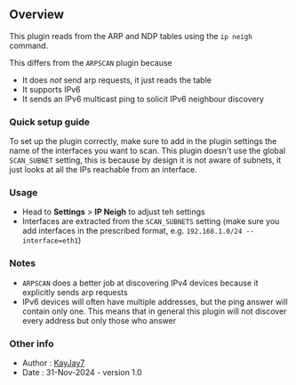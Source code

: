 ## Overview

This plugin reads from the ARP and NDP tables using the `ip neigh` command.

This differs from the `ARPSCAN` plugin because
* It does *not* send arp requests, it just reads the table
* It supports IPv6
* It sends an IPv6 multicast ping to solicit IPv6 neighbour discovery

### Quick setup guide

To set up the plugin correctly, make sure to add in the plugin settings the name of the interfaces you want to scan. This plugin doesn't use the global `SCAN_SUBNET` setting, this is because by design it is not aware of subnets, it just looks at all the IPs reachable from an interface.

### Usage

- Head to **Settings** > **IP Neigh** to adjust teh settings 
- Interfaces are extracted from the `SCAN_SUBNETS` setting (make sure you add interfaces in the prescribed format, e.g. `192.168.1.0/24 --interface=eth1`) 

### Notes

- `ARPSCAN` does a better job at discovering IPv4 devices because it explicitly sends arp requests
- IPv6 devices will often have multiple addresses, but the ping answer will contain only one. This means that in general this plugin will not discover every address but only those who answer

### Other info

- Author : [KayJay7](https://github.com/KayJay7)
- Date : 31-Nov-2024 - version 1.0

